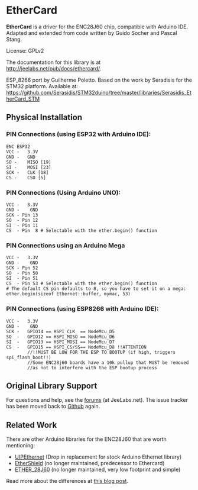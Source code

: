 # EtherCard

**EtherCard** is a driver for the ENC28J60 chip, compatible with Arduino IDE.
Adapted and extended from code written by Guido Socher and Pascal Stang.

License: GPLv2

The documentation for this library is at http://jeelabs.net/pub/docs/ethercard/.

ESP_8266 port by Guilherme Poletto.
Based on the work by Seradisis for the STM32 platform.
Available at: https://github.com/Serasidis/STM32duino/tree/master/libraries/Serasidis_EtherCard_STM


## Physical Installation

### PIN Connections (using ESP32 with Arduino IDE):

    ENC	ESP32
    VCC -	3.3V
    GND -	GND
    SO -	MISO [19]
    SI -	MOSI [23]
    SCK -	CLK [18]
    CS -	CSO [5]

### PIN Connections (Using Arduino UNO):

    VCC -   3.3V
    GND -    GND
    SCK - Pin 13
    SO  - Pin 12
    SI  - Pin 11
    CS  - Pin  8 # Selectable with the ether.begin() function

### PIN Connections using an Arduino Mega

    VCC -   3.3V
    GND -    GND
    SCK - Pin 52
    SO  - Pin 50
    SI  - Pin 51
    CS  - Pin 53 # Selectable with the ether.begin() function
    # The default CS pin defaults to 8, so you have to set it on a mega:
    ether.begin(sizeof Ethernet::buffer, mymac, 53)
	
### PIN Connections (using ESP8266 with Arduino IDE):
	
	VCC -	3.3V
	GND -	 GND
	SCK -	GPIO14 == HSPI_CLK	== NodeMcu_D5
	SO	-	GPIO12 == HSPI_MISO == NodeMcu_D6
	SI	-	GPIO13 == HSPI_MOSI == NodeMcu_D7
	CS	-	GPIO15 == HSPI_CS/SS== NodeMcu_D8 !!ATTENTION
			//!!MUST BE LOW FOR THE ESP TO BOOTUP (if high, triggers spi_flash_boot!!)
			//Some ENC28j60 boards have a 10k pullup that MUST be removed
			//as not to interfere with the ESP bootup process



## Original Library Support

For questions and help, see the [forums][F] (at JeeLabs.net).
The issue tracker has been moved back to [Github][I] again.

[F]: http://jeelabs.net/projects/cafe/boards
[I]: https://github.com/jcw/ethercard/issues
[S]: https://travis-ci.org/jcw/ethercard.svg
[T]: https://travis-ci.org/jcw/ethercard

## Related Work

There are other Arduino libraries for the ENC28J60 that are worth mentioning:

* [UIPEthernet](https://github.com/ntruchsess/arduino_uip) (Drop in replacement for stock Arduino Ethernet library)
* [EtherShield](https://github.com/thiseldo/EtherShield) (no longer maintained, predecessor to Ethercard)
* [ETHER_28J60](https://github.com/muanis/arduino-projects/tree/master/libraries/ETHER_28J60) (no longer maintained, very low footprint and simple)

Read more about the differences at [this blog post](http://www.tweaking4all.com/hardware/arduino/arduino-enc28j60-ethernet/).
